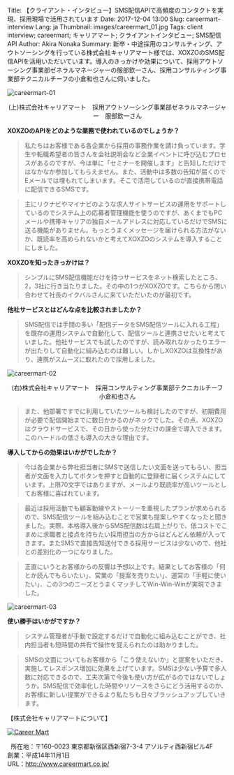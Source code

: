 Title: 【クライアント・インタビュー】SMS配信APIで高頻度のコンタクトを実現、採用現場で活用されています
Date: 2017-12-04 13:00
Slug: careermart-interview
Lang: ja
Thumbnail: images/careermart_01.jpg
Tags: client interview; careermart; キャリアマート; クライアントインタビュー; SMS配信API
Author: Akira Nonaka
Summary: 新卒・中途採用のコンサルティング、アウトソーシングを行っている株式会社キャリアマート様では、XOXZOのSMS配信APIを活用いただいています。導入のきっかけや効果について、採用アウトソーシング事業部ゼネラルマネージャーの服部欽一さん、採用コンサルティング事業部テクニカルチーフの小倉和也さんに伺いました。

![careermart-01](/images/careermart_01.jpg)
<div style="text-align: center;">(上)株式会社キャリアマート　採用アウトソーシング事業部ゼネラルマネージャー　服部欽一さん</div>

__XOXZOのAPIをどのような業務で使われているのでしょうか？__

>私たちはお客様である各企業から採用の事務作業を請け負っています。学生や転職希望者の皆さんを会社説明会など企業イベントに呼び込むプロセスがあるのですが、今は単に「セミナーを開催します」と告知しただけではなかなか参加してもらえません。また、活動中は多数の告知が届くのでEメールでは埋もれてしまいます。そこで活用しているのが直接携帯電話に配信できるSMSです。

>主にリクナビやマイナビのような求人サイトサービスの運用をサポートしているのでシステム上の応募者管理機能を使うのですが、あくまでもPCメールや携帯キャリアの独自メールアドレスに対応しているだけでSMSに送る機能がありません。もっとうまくメッセージを届けられる方法がないか、既読率を高められないかと考えてXOXZOのシステムを導入することにしました。

__XOXZOを知ったきっかけは？__

>シンプルにSMS配信機能だけを持つサービスをネット検索したところ、2，3社に行き当たりました。その中の1つがXOXZOです。こちらから問い合わせて社長のイクバルさんに来ていただいたのが最初です。

__他社サービスとはどんな点を比較されましたか？__

>SMS配信では手間の多い「配信データをSMS配信ツールに入れる工程」を既存の運用システムで自動化して、配信ツールと連携させたいと考えていました。他社サービスでも試したのですが、読み取れなかったりエラーが出たりして自動化に組み込むのは難しい。しかしXOXZOは互換性があり、連携がスムーズに取れたので採用しました。

![careermart-02](/images/careermart_02.jpg)
<div style="text-align: center;">(右)株式会社キャリアマート　採用コンサルティング事業部テクニカルチーフ　小倉和也さん</div>

>また、他部署ですでに利用していたツールも検討したのですが、初期費用が必要で配信開始までに数日かかるのがネックでした。その点、XOXZOはクラウドサービスで、その日から使った分だけの課金で導入できます。このハードルの低さも導入の大きな理由です。

__導入してからの効果はいかがでしたか？__

>今は各企業から弊社担当者にSMSで送信したい文面を送ってもらい、担当者が文面を入力してボタンを押すと自動的に登録者に届くシステムにしています。上限70文字ではありますが、メールより既読率が高いツールとしてお客様に喜ばれています。

>最近は採用活動でも顧客動線やストーリーを重視したプランが求められるので、SMS配信ツールを組み込むことで営業も提案しやすくなったと聞きました。実際、本格導入後からSMS配信数は右肩上がりで、低コストでこまめに求職者と接点を持ちたい採用担当の方からはどんどん依頼が入ってきます。またSMSで直接告知送付できる採用サービスは少ないので、他社との差別化の一つになりました。

>正直にいうとお客様からの反響は予想以上です。結果としてお客様の「何とか読んでもらいたい」、営業の「提案を売りたい」、運営の「手軽に使いたい」、この3つのニーズとうまくマッチしてWin-Win-Winが実現できました。

![careermart-03](/images/careermart_03.jpg)

__使い勝手はいかがですか？__

>システム管理者が手動で設定するだけで自動化に組み込むことができ、社内担当者も短時間の共有で操作を覚えられたのは助かりました。

>SMSの文面についてもお客様から「こう使えないか」と提案をいただき、実施してレスポンス増加に効果を上げています。SMSは少ない予算で多人数に対応できるので、工夫次第で今後も使い方が広がるのではないでしょうか。SMS配信で効率化した時間やリソースをさらにどう活用するのか、お客様に新しい提案ができるよう私たちも日々ブラッシュアップしていきます。


【株式会社キャリアマートについて】

[![Career Mart]({filename}/images/client-logos/career-mart-logo.jpg)](http://www.careermart.co.jp/)

 
所在地：〒160-0023 東京都新宿区西新宿7-3-4 アソルティ西新宿ビル4F  
創業：平成14年11月1日  
URL：<http://www.careermart.co.jp/>

